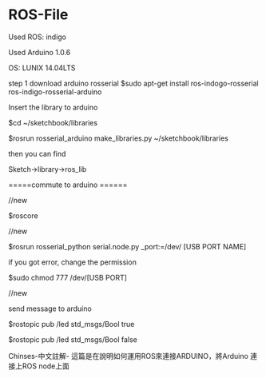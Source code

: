 # ROS-File

Used ROS: indigo

Used Arduino 1.0.6

OS: LUNIX 14.04LTS


step 1
download arduino rosserial
$sudo apt-get install ros-indogo-rosserial ros-indigo-rosserial-arduino

Insert the library to arduino 

$cd ~/sketchbook/libraries

$rosrun rosserial_arduino make_libraries.py ~/sketchbook/libraries

then you can find 

Sketch->library->ros_lib

=====commute to arduino ======

//new

$roscore

//new 

$rosrun rosserial_python serial.node.py _port:=/dev/ [USB PORT NAME]

if you got error, change the permission

$sudo chmod 777 /dev/[USB PORT]

//new

send  message to arduino 

$rostopic pub /led std_msgs/Bool true

$rostopic pub /led std_msgs/Bool false

Chinses-中文註解-
這篇是在說明如何運用ROS來連接ARDUINO，將Arduino 連接上ROS node上面

